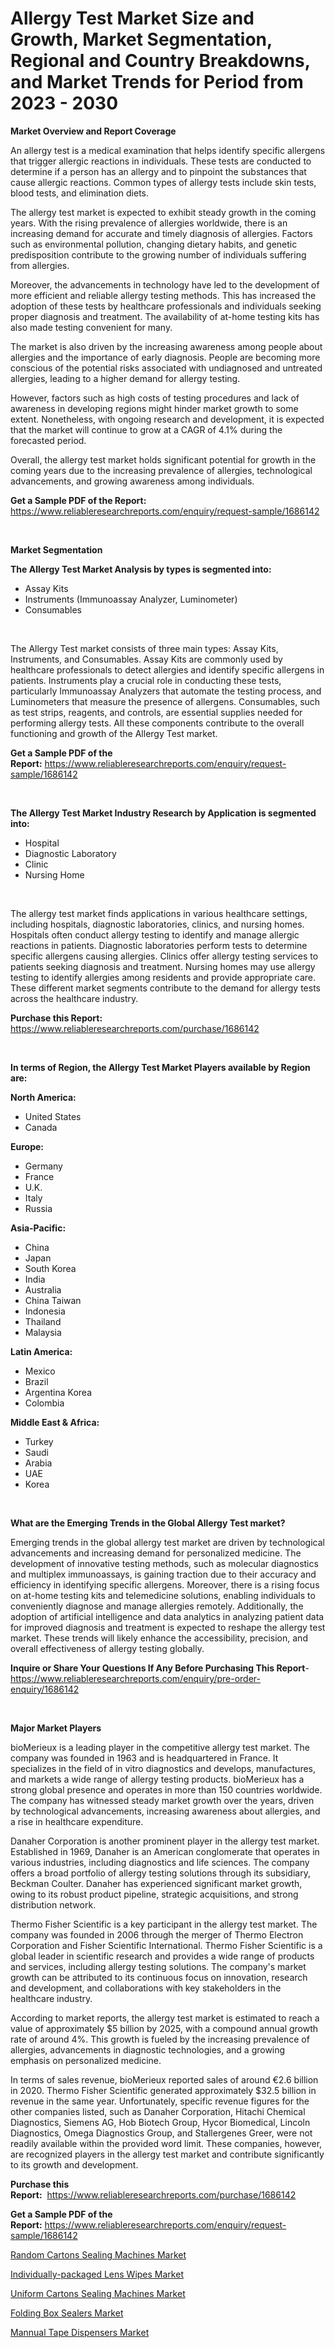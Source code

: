 <p><h1>Allergy Test Market Size and Growth, Market Segmentation, Regional and Country Breakdowns, and Market Trends for Period from 2023 -  2030</h1></p><p><strong>Market Overview and Report Coverage</strong></p>
<p><p>An allergy test is a medical examination that helps identify specific allergens that trigger allergic reactions in individuals. These tests are conducted to determine if a person has an allergy and to pinpoint the substances that cause allergic reactions. Common types of allergy tests include skin tests, blood tests, and elimination diets.</p><p>The allergy test market is expected to exhibit steady growth in the coming years. With the rising prevalence of allergies worldwide, there is an increasing demand for accurate and timely diagnosis of allergies. Factors such as environmental pollution, changing dietary habits, and genetic predisposition contribute to the growing number of individuals suffering from allergies.</p><p>Moreover, the advancements in technology have led to the development of more efficient and reliable allergy testing methods. This has increased the adoption of these tests by healthcare professionals and individuals seeking proper diagnosis and treatment. The availability of at-home testing kits has also made testing convenient for many.</p><p>The market is also driven by the increasing awareness among people about allergies and the importance of early diagnosis. People are becoming more conscious of the potential risks associated with undiagnosed and untreated allergies, leading to a higher demand for allergy testing.</p><p>However, factors such as high costs of testing procedures and lack of awareness in developing regions might hinder market growth to some extent. Nonetheless, with ongoing research and development, it is expected that the market will continue to grow at a CAGR of 4.1% during the forecasted period.</p><p>Overall, the allergy test market holds significant potential for growth in the coming years due to the increasing prevalence of allergies, technological advancements, and growing awareness among individuals.</p></p>
<p><strong>Get a Sample PDF of the Report:</strong> <a href="https://www.reliableresearchreports.com/enquiry/request-sample/1686142">https://www.reliableresearchreports.com/enquiry/request-sample/1686142</a></p>
<p>&nbsp;</p>
<p><strong>Market Segmentation</strong></p>
<p><strong>The Allergy Test Market Analysis by types is segmented into:</strong></p>
<p><ul><li>Assay Kits</li><li>Instruments (Immunoassay Analyzer, Luminometer)</li><li>Consumables</li></ul></p>
<p>&nbsp;</p>
<p><p>The Allergy Test market consists of three main types: Assay Kits, Instruments, and Consumables. Assay Kits are commonly used by healthcare professionals to detect allergies and identify specific allergens in patients. Instruments play a crucial role in conducting these tests, particularly Immunoassay Analyzers that automate the testing process, and Luminometers that measure the presence of allergens. Consumables, such as test strips, reagents, and controls, are essential supplies needed for performing allergy tests. All these components contribute to the overall functioning and growth of the Allergy Test market.</p></p>
<p><strong>Get a Sample PDF of the Report:</strong>&nbsp;<a href="https://www.reliableresearchreports.com/enquiry/request-sample/1686142">https://www.reliableresearchreports.com/enquiry/request-sample/1686142</a></p>
<p>&nbsp;</p>
<p><strong>The Allergy Test Market Industry Research by Application is segmented into:</strong></p>
<p><ul><li>Hospital</li><li>Diagnostic Laboratory</li><li>Clinic</li><li>Nursing Home</li></ul></p>
<p>&nbsp;</p>
<p><p>The allergy test market finds applications in various healthcare settings, including hospitals, diagnostic laboratories, clinics, and nursing homes. Hospitals often conduct allergy testing to identify and manage allergic reactions in patients. Diagnostic laboratories perform tests to determine specific allergens causing allergies. Clinics offer allergy testing services to patients seeking diagnosis and treatment. Nursing homes may use allergy testing to identify allergies among residents and provide appropriate care. These different market segments contribute to the demand for allergy tests across the healthcare industry.</p></p>
<p><strong>Purchase this Report:</strong>&nbsp; <a href="https://www.reliableresearchreports.com/purchase/1686142">https://www.reliableresearchreports.com/purchase/1686142</a></p>
<p>&nbsp;</p>
<p><strong>In terms of Region, the Allergy Test Market Players available by Region are:</strong></p>
<p>
    <p> <strong> North America: </strong>
        <ul>
            <li>United States</li>
            <li>Canada</li>
        </ul>
        </p> 
    <p> <strong> Europe: </strong>
        <ul>
            <li>Germany</li>
            <li>France</li>
            <li>U.K.</li>
            <li>Italy</li>
            <li>Russia</li>
        </ul>
        </p> 
    <p> <strong> Asia-Pacific: </strong>
        <ul>
            <li>China</li>
            <li>Japan</li>
            <li>South Korea</li>
            <li>India</li>
            <li>Australia</li>
            <li>China Taiwan</li>
            <li>Indonesia</li>
            <li>Thailand</li>
            <li>Malaysia</li>
        </ul>
        </p> 
    <p> <strong> Latin America: </strong>
        <ul>
            <li>Mexico</li>
            <li>Brazil</li>
            <li>Argentina Korea</li>
            <li>Colombia</li>
        </ul>
        </p> 
    <p> <strong> Middle East & Africa: </strong>
        <ul>
            <li>Turkey</li>
            <li>Saudi</li>
            <li>Arabia</li>
            <li>UAE</li>
            <li>Korea</li>
        </ul>
    </p>
    </p>
<p>&nbsp;</p>
<p><strong>What are the Emerging Trends in the Global Allergy Test market?</strong></p>
<p><p>Emerging trends in the global allergy test market are driven by technological advancements and increasing demand for personalized medicine. The development of innovative testing methods, such as molecular diagnostics and multiplex immunoassays, is gaining traction due to their accuracy and efficiency in identifying specific allergens. Moreover, there is a rising focus on at-home testing kits and telemedicine solutions, enabling individuals to conveniently diagnose and manage allergies remotely. Additionally, the adoption of artificial intelligence and data analytics in analyzing patient data for improved diagnosis and treatment is expected to reshape the allergy test market. These trends will likely enhance the accessibility, precision, and overall effectiveness of allergy testing globally.</p></p>
<p><strong>Inquire or Share Your Questions If Any Before Purchasing This Report</strong>- <a href="https://www.reliableresearchreports.com/enquiry/pre-order-enquiry/1686142">https://www.reliableresearchreports.com/enquiry/pre-order-enquiry/1686142</a></p>
<p>&nbsp;</p>
<p><strong>Major Market Players</strong></p>
<p><p>bioMerieux is a leading player in the competitive allergy test market. The company was founded in 1963 and is headquartered in France. It specializes in the field of in vitro diagnostics and develops, manufactures, and markets a wide range of allergy testing products. bioMerieux has a strong global presence and operates in more than 150 countries worldwide. The company has witnessed steady market growth over the years, driven by technological advancements, increasing awareness about allergies, and a rise in healthcare expenditure.</p><p>Danaher Corporation is another prominent player in the allergy test market. Established in 1969, Danaher is an American conglomerate that operates in various industries, including diagnostics and life sciences. The company offers a broad portfolio of allergy testing solutions through its subsidiary, Beckman Coulter. Danaher has experienced significant market growth, owing to its robust product pipeline, strategic acquisitions, and strong distribution network.</p><p>Thermo Fisher Scientific is a key participant in the allergy test market. The company was founded in 2006 through the merger of Thermo Electron Corporation and Fisher Scientific International. Thermo Fisher Scientific is a global leader in scientific research and provides a wide range of products and services, including allergy testing solutions. The company's market growth can be attributed to its continuous focus on innovation, research and development, and collaborations with key stakeholders in the healthcare industry.</p><p>According to market reports, the allergy test market is estimated to reach a value of approximately $5 billion by 2025, with a compound annual growth rate of around 4%. This growth is fueled by the increasing prevalence of allergies, advancements in diagnostic technologies, and a growing emphasis on personalized medicine.</p><p>In terms of sales revenue, bioMerieux reported sales of around €2.6 billion in 2020. Thermo Fisher Scientific generated approximately $32.5 billion in revenue in the same year. Unfortunately, specific revenue figures for the other companies listed, such as Danaher Corporation, Hitachi Chemical Diagnostics, Siemens AG, Hob Biotech Group, Hycor Biomedical, Lincoln Diagnostics, Omega Diagnostics Group, and Stallergenes Greer, were not readily available within the provided word limit. These companies, however, are recognized players in the allergy test market and contribute significantly to its growth and development.</p></p>
<p><strong>Purchase this Report:</strong>&nbsp;&nbsp;<a href="https://www.reliableresearchreports.com/purchase/1686142">https://www.reliableresearchreports.com/purchase/1686142</a></p>
<p></p>
<p><strong>Get a Sample PDF of the Report:</strong>&nbsp;<a href="https://www.reliableresearchreports.com/enquiry/request-sample/1686142">https://www.reliableresearchreports.com/enquiry/request-sample/1686142</a></p>
<p><p><a href="https://www.linkedin.com/pulse/random-cartons-sealing-machines-market-size-2023-2030/">Random Cartons Sealing Machines Market</a></p><p><a href="https://www.linkedin.com/pulse/individually-packaged-lens-wipes-market-research-report-provides/">Individually-packaged Lens Wipes Market</a></p><p><a href="https://www.linkedin.com/pulse/uniform-cartons-sealing-machines-market-research-report/">Uniform Cartons Sealing Machines Market</a></p><p><a href="https://www.linkedin.com/pulse/folding-box-sealers-market-size-growth-forecast-from-2023/">Folding Box Sealers Market</a></p><p><a href="https://www.linkedin.com/pulse/mannual-tape-dispensers-market-size-2023-2030-global-industrial/">Mannual Tape Dispensers Market</a></p></p>